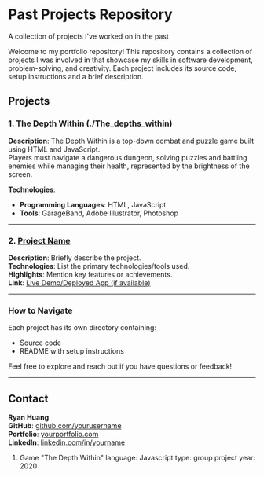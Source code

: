 # Past Projects Repository
A collection of projects I've worked on in the past

Welcome to my portfolio repository! This repository contains a collection of projects I was involved in that showcase my skills in software development, problem-solving, and creativity. Each project includes its source code, setup instructions and a brief description.

## Projects

### 1. The Depth Within (./The_depths_within)
**Description**: 
The Depth Within is a top-down combat and puzzle game built using HTML and JavaScript.  
Players must navigate a dangerous dungeon, solving puzzles and battling enemies while managing their health, represented by the brightness of the screen. 

**Technologies**:
- **Programming Languages**: HTML, JavaScript
- **Tools**: GarageBand, Adobe Illustrator, Photoshop

---

### 2. [Project Name](./project-folder-name/)
**Description**: Briefly describe the project.  
**Technologies**: List the primary technologies/tools used.  
**Highlights**: Mention key features or achievements.  
**Link**: [Live Demo/Deployed App (if available)](https://example.com)  

---

### How to Navigate
Each project has its own directory containing:
- Source code
- README with setup instructions

Feel free to explore and reach out if you have questions or feedback!

---

## Contact
**Ryan Huang**  
**GitHub**: [github.com/yourusername](https://github.com/yourusername)  
**Portfolio**: [yourportfolio.com](https://yourportfolio.com)  
**LinkedIn**: [linkedin.com/in/yourname](https://linkedin.com/in/yourname)


1. Game "The Depth Within"
   language: Javascript
   type: group project
   year: 2020

   
   
